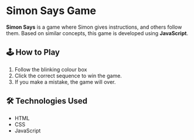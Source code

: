 # Simon Says Game

**Simon Says** is a game where Simon gives instructions, and others follow them. Based on similar concepts, this game is developed using **JavaScript**.

## 🕹️ How to Play
1. Follow the blinking colour box
2. Click the correct sequence to win the game.
3. If you make a mistake, the game will over.

## 🛠️ Technologies Used
- HTML
- CSS
- JavaScript
